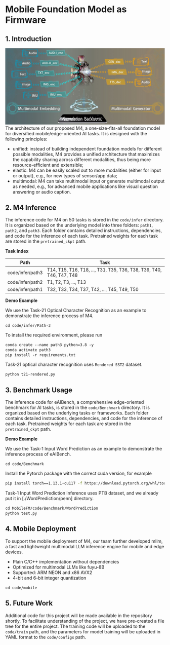 # Mobile Foundation Model as Firmware

## 1. Introduction
![MobileFM architecture](./code/assets/images/fig-mobiefm.jpg)
The architecture of our proposed M4, a one-size-fits-all foundation model
for diversified mobile/edge-oriented AI tasks. It is designed with the following principles: 
- unified: instead of building independent foundation models for different possible modalities, M4 provides a unified architecture that maximizes the capability
sharing across different modalities, thus being more resource-efficient and extensible;
- elastic: M4 can be easily scaled out to more modalities (either for input or output), e.g., for new types of sensor/app data;
- multimodal: M4 can take multimodal input or generate multimodal output as needed,
e.g., for advanced mobile applications like visual question answering or audio caption.


## 2. M4 Inference

The inference code for M4 on 50 tasks is stored in the `code/infer` directory. It is organized based on the underlying model into three folders: `path1`, `path2`, and `path3`. Each folder contains detailed instructions,  dependencies, and code for the inference of each task. Pretrained weights for each task are stored in the `pretrained_ckpt` path.

**Task Index**

| Path                      | Task                                                                |
| ------------------------- | --------------------------------------------------------------------|
| code/infer/path3         | T14, T15, T16, T18, ..., T31, T35, T36, T38, T39, T40, T46, T47, T48|
| code/infer/path2         | T1, T2, T3, ..., T13                                                |
| code/infer/path1         | T32, T33, T34, T37, T42, ..., T45, T49, T50                         |

<!-- 
| Path                      | Task                                        |
| ------------------------- | ------------------------------------------- |
| code/infer/ImageBind-LoRA | T21, T22, T23, T29, T35, T39, T40, T46, T47 |
| code/infer/llama-tasks    | T8                                          |
| code/infer/pandagpt-tasks | T49, T33, T34, T37                          |
-->
**Demo Example**

We use the Task-21 Optical Character Recognition as an example to demonstrate the inference process of M4.
```
cd code/infer/Path-3
```
To install the required environment, please run

```
conda create --name path3 python=3.8 -y
conda activate path3
pip install -r requirements.txt
```
Task-21 optical character recognition uses `Rendered SST2` dataset.
```
python t21-rendered.py
```
## 3. Benchmark Usage
The inference code for eAIBench, a comprehensive edge-oriented benchmark for AI tasks, is stored in the `code/Benchmark` directory. It is organized based on the underlying tasks or frameworks. Each folder contains detailed instructions,  dependencies, and code for the inference of each task. Pretrained weights for each task are stored in the `pretrained_ckpt` path.

**Demo Example**

We use the Task-1 Input Word Prediction as an example to demonstrate the inference process of eAIBench.
```
cd code/Benchmark
```
Install the Pytorch package with the correct cuda version, for example

```bash
pip install torch==1.13.1+cu117 -f https://download.pytorch.org/whl/torch/
```
Task-1 Input Word Prediction inference uses PTB dataset, and we already put it in [./WordPrediction/penn] directory.
```shell
cd MobileFM/code/Benchmark/WordPrediction
python test.py
```

## 4. Mobile Deployment
To support the mobile deployment of M4, our team further developed mllm, a fast and lightweight multimodal LLM inference engine for mobile and edge devices.
- Plain C/C++ implementation without dependencies
- Optimized for multimodal LLMs like fuyu-8B
- Supported: ARM NEON and x86 AVX2
- 4-bit and 6-bit integer quantization
```
cd code/mobile
```

## 5. Future Work

Additional code for this project will be made available in the repository shortly. To facilitate understanding of the project, we have pre-created a file tree for the entire project. The training code will be uploaded to the `code/train` path, and the parameters for model training will be uploaded in YAML format to the `code/configs` path.
